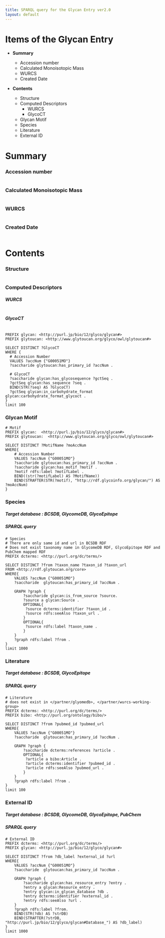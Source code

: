 ```yaml
---
title: SPARQL query for the Glycan Entry ver2.0 
layout: default
---
```


# Items of the Glycan Entry

* **Summary**
	* Accession number
	* Calculated Monoisotopic Mass
	* WURCS
	* Created Date

* **Contents**
	* Structure
	* Computed Descriptors
		* WURCS
		* GlycoCT
	* Glycan Motif
	* Species
	* Literature
	* External ID

# Summary

### Accession number

```
```

### Calculated Monoisotopic Mass

```
```

### WURCS

```
```

### Created Date

```
```


# Contents 

### Structure

```
```

### Computed Descriptors

##### WURCS

```
```

##### GlycoCT

```

PREFIX glycan: <http://purl.jp/bio/12/glyco/glycan#>
PREFIX glytoucan: <http://www.glytoucan.org/glyco/owl/glytoucan#>

SELECT DISTINCT ?GlycoCT 
WHERE {
  # Accession Number
  VALUES ?accNum {"G00051MO"}
  ?saccharide glytoucan:has_primary_id ?accNum .

  # GlycoCT
  ?saccharide glycan:has_glycosequence ?gctSeq .
  ?gctSeq glycan:has_sequence ?seq .
  BIND(STR(?seq) AS ?GlycoCT)
  ?gctSeq glycan:in_carbohydrate_format glycan:carbohydrate_format_glycoct .
} 
limit 100

```


### Glycan Motif

```
# Motif 
PREFIX glycan:  <http://purl.jp/bio/12/glyco/glycan#>
PREFIX glytoucan:  <http://www.glytoucan.org/glyco/owl/glytoucan#>

SELECT DISTINCT ?MotifName ?moAccNum
WHERE{
	# Accession Number
	VALUES ?accNum {"G00051MO"}
	?saccharide glytoucan:has_primary_id ?accNum .
	?saccharide glycan:has_motif ?motif .
	?motif rdfs:label ?motifLabel .
	BIND((str(?motifLabel) AS ?MotifName))
	BIND(STRAFTER(STR(?motif), "http://rdf.glycoinfo.org/glycan/") AS ?moAccNum)
} 
```


### Species

##### Target database : BCSDB, GlycomeDB, GlycoEpitope 

##### SPARQL query

```
# Species
# There are only same id and url in BCSDB RDF
# Does not exist taxonomy name in GlycomeDB RDF, GlycoEpitope RDF and PubChem mapped RDF
PREFIX dcterms: <http://purl.org/dc/terms/>

SELECT DISTINCT ?from ?taxon_name ?taxon_id ?taxon_url 
FROM <http://rdf.glytoucan.org/core>
WHERE{
	VALUES ?accNum {"G00051MO"}
	?saccharide  glytoucan:has_primary_id ?accNum .

	GRAPH ?graph {
		?saccharide glycan:is_from_source ?source.
		?source a glycan:Source .
		OPTIONAL{
		 ?source dcterms:identifier ?taxon_id .
		 ?source rdfs:seeAlso ?taxon_url .
		}
		OPTIONAL{
		 ?source rdfs:label ?taxon_name .
		}
	}
	?graph rdfs:label ?from .
}
limit 1000
```


### Literature

##### Target database : BCSDB, GlycoEpitope 

##### SPARQL query

```
# Literature
# does not exist in </partner/glyomedb>, </partner/wurcs-working-group> 
PREFIX dcterms: <http://purl.org/dc/terms/>
PREFIX bibo: <http://purl.org/ontology/bibo/>

SELECT DISTINCT ?from ?pubmed_id ?pubmed_url
WHERE{
	VALUES ?accNum {"G00051MO"}
	?saccharide  glytoucan:has_primary_id ?accNum .
	
	GRAPH ?graph {
		?saccharide dcterms:references ?article .	
		OPTIONAL{
		 ?article a bibo:Article .
		 ?article dcterms:identifier ?pubmed_id .
		 ?article rdfs:seeAlso ?pubmed_url .
		}
	}
	?graph rdfs:label ?from .
}
limit 100
```


### External ID

##### Target database : BCSDB, GlycomeDB, GlycoEpitope, PubChem 

##### SPARQL query

```
# External ID
PREFIX dcterms: <http://purl.org/dc/terms/>
PREFIX glycan: <http://purl.jp/bio/12/glyco/glycan#> 

SELECT DISTINCT ?from ?db_label ?external_id ?url
WHERE{
	VALUES ?accNum {"G00051MO"}
	?saccharide  glytoucan:has_primary_id ?accNum .
	
	GRAPH ?graph {
		?saccharide glycan:has_resource_entry ?entry .
		?entry a glycan:Resource_entry .
		?entry glycan:in_glycan_database ?db .
		?entry dcterms:identifier ?external_id .
		?entry rdfs:seeAlso ?url .
	}
	?graph rdfs:label ?from.	
	BIND(STR(?db) AS ?strDB)
	BIND(STRAFTER(?strDB, "http://purl.jp/bio/12/glyco/glycan#Database_") AS ?db_label)
}
limit 1000
```

